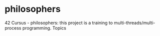 # philosophers
42 Cursus - philosophers: this project is a training to multi-threads/multi-process programming.  Topics
